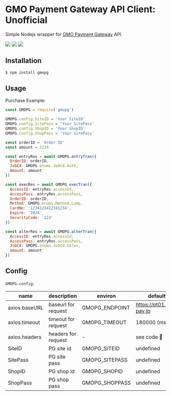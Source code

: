 GMO Payment Gateway API Client: Unofficial
==========================================

Simple Nodejs wrapper for [GMO Payment Gateway][gmopg] API.

<a href="https://travis-ci.org/linyows/gmopg.js" title="travis"><img src="https://img.shields.io/travis/linyows/gmopg.js.svg?style=flat-square"></a>
<a href="https://www.npmjs.com/package/gmopg" title="npm"><img src="http://img.shields.io/npm/v/gmopg.svg?style=flat-square"></a>
<a href="https://github.com/linyows/gmopg.js/blob/master/MIT-LICENSE" title="MIT License"><img src="https://img.shields.io/badge/license-MIT-blue.svg?style=flat-square"></a>

[gmopg]: https://www.gmo-pg.com/

Installation
------------

```sh
$ npm install gmopg
```

Usage
-----

Purchase Example:

```js
const GMOPG = require('gmopg')

GMOPG.config.SiteID = 'Your SiteID'
GMOPG.config.SitePass = 'Your SitePass'
GMOPG.config.ShopID = 'Your ShopID'
GMOPG.config.ShopPass = 'Your SitePass'

const orderID = 'Order ID'
const amount = 1234

const entryRes = await GMOPG.entryTran({
  OrderID: orderID,
  JobCd: GMOPG.enums.JobCd.Auth,
  Amount: amount
})

const execRes = await GMOPG.execTran({
  AccessID: entryRes.accessId,
  AccessPass: entryRes.accessPass,
  OrderID: orderID,
  Method: GMOPG.enums.Method.Lump,
  CardNo: '1234123412341234',
  Expire: '2024',
  SecurityCode: '123'
})

const alterRes = await GMOPG.alterTran({
  AccessID: entryRes.accessId,
  AccessPass: entryRes.accessPass,
  JobCd: GMOPG.enums.JobCd.Sales,
  amount: amount
})
```

Config
------

`GMOPG.config`:

name          | description         | environ        | default
---           | ---                 | ---            | ---
axios.baseURL | baseurl for request | GMOPG_ENDPOINT | https://pt01.mul-pay.jp
axios.timeout | timeout for request | GMOPG_TIMEOUT  | 180000 (ms)
axios.headers | headers for request | -              | see code :eyes:
SiteID        | PG site id          | GMOPG_SITEID   | undefined
SitePass      | PG site pass        | GMOPG_SITEPASS | undefined
ShopID        | PG shop id          | GMOPG_SHOPID   | undefined
ShopPass      | PG shop pass        | GMOPG_SHOPPASS | undefined
